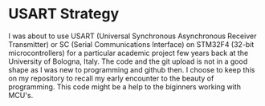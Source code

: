# USART Strategy 
I was about to use USART (Universal Synchronous Asynchronous Receiver Transmitter) or SC (Serial Communications Interface) on STM32F4 (32-bit microcontrollers) for a particular academic project few years back at the University of Bologna, Italy. The code and the git upload is not in a good shape as I was new to programming and github then. I choose to keep this on my repository to recall my early encounter to the beauty of programming.
This code might be a help to the biginners working with MCU's. 
